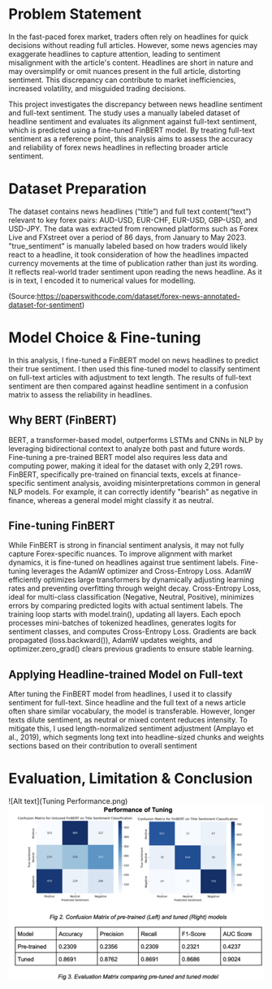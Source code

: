 # Problem Statement

In the fast-paced forex market, traders often rely on headlines for quick decisions without reading full articles. However, some news agencies may exaggerate headlines to capture attention, leading to sentiment misalignment with the article's content. Headlines are short in nature and may oversimplify or omit nuances present in the full article, distorting sentiment. This discrepancy can contribute to market inefficiencies, increased volatility, and misguided trading decisions.

This project investigates the discrepancy between news headline sentiment and full-text sentiment. The study uses a manually labeled dataset of headline sentiment and evaluates its alignment against full-text sentiment, which is predicted using a fine-tuned FinBERT model. By treating full-text sentiment as a reference point, this analysis aims to assess the accuracy and reliability of forex news headlines in reflecting broader article sentiment.


# Dataset Preparation

The dataset contains news headlines (“title”) and full text content(“text”) relevant to key forex pairs: AUD-USD, EUR-CHF, EUR-USD, GBP-USD, and USD-JPY. The data was extracted from renowned platforms such as Forex Live and FXstreet over a period of 86 days, from January to May 2023.
"true_sentiment" is manually labeled based on how traders would likely react to a headline, it took consideration of how the headlines impacted currency movements at the time of publication rather than just its wording. It reflects real-world trader sentiment upon reading the news headline. As it is in text, I encoded it to numerical values for modelling.

(Source:https://paperswithcode.com/dataset/forex-news-annotated-dataset-for-sentiment)


# Model Choice & Fine-tuning

In this analysis, I fine-tuned a FinBERT model on news headlines to predict their true
sentiment. I then used this fine-tuned model to classify sentiment on full-text articles with adjustment to text length. The results of full-text sentiment are then compared against headline sentiment in a confusion matrix to assess the reliability in headlines.

## Why BERT (FinBERT)
BERT, a transformer-based model, outperforms LSTMs and CNNs in NLP by leveraging
bidirectional context to analyze both past and future words. Fine-tuning a pre-trained BERT model also requires less data and computing power, making it ideal for the dataset with only 2,291 rows.
FinBERT, specifically pre-trained on financial texts, excels at finance-specific sentiment analysis, avoiding misinterpretations common in general NLP models. For example, it can correctly identify "bearish" as negative in finance, whereas a general model might classify it as neutral.

## Fine-tuning FinBERT
While FinBERT is strong in financial sentiment analysis, it may not fully capture Forex-specific nuances. To improve alignment with market dynamics, it is fine-tuned on headlines against true sentiment labels.
Fine-tuning leverages the AdamW optimizer and Cross-Entropy Loss. AdamW efficiently optimizes large transformers by dynamically adjusting learning rates and preventing overfitting through weight decay. Cross-Entropy Loss, ideal for multi-class classification (Negative, Neutral, Positive), minimizes errors by comparing predicted logits with actual sentiment labels.
The training loop starts with model.train(), updating all layers. Each epoch processes mini-batches of tokenized headlines, generates logits for sentiment classes, and computes Cross-Entropy Loss. Gradients are back propagated (loss.backward()), AdamW updates weights, and optimizer.zero_grad() clears previous gradients to ensure stable learning.

## Applying Headline-trained Model on Full-text
After tuning the FinBERT model from headlines, I used it to classify sentiment for full-text. Since headline and the full text of a news article often share similar vocabulary, the model is transferable.
However, longer texts dilute sentiment, as neutral or mixed content reduces intensity. To mitigate this, I used length-normalized sentiment adjustment (Amplayo et al., 2019), which segments long text into headline-sized chunks and weights sections based on their contribution to overall sentiment


# Evaluation, Limitation & Conclusion
![Alt text](Tuning Performance.png)
![Tuning Performance](Tuning%20Performance.png)


